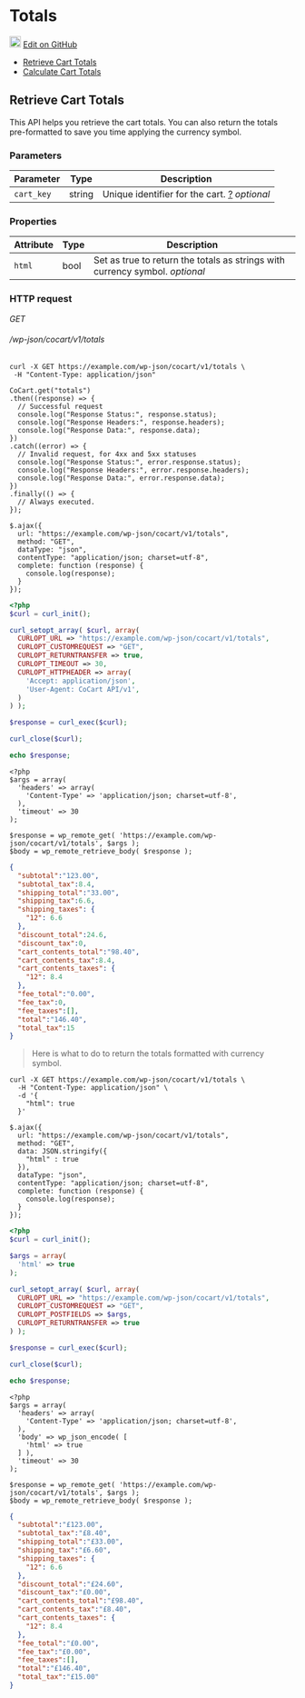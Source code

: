 # Totals #

<img src="images/github.svg" width="20" height="20" alt="GitHub Mark Logo"> [Edit on GitHub](https://github.com/co-cart/co-cart-docs/blob/master/source/includes/cocart-v1/_totals.md)

 * [Retrieve Cart Totals](#totals-retrieve-cart-totals)
 * [Calculate Cart Totals](#totals-calculate-cart-totals)

## Retrieve Cart Totals ##

This API helps you retrieve the cart totals. You can also return the totals pre-formatted to save you time applying the currency symbol.

### Parameters ###

| Parameter  | Type   | Description                                                                                                                 |
| ---------- | ------ | --------------------------------------------------------------------------------------------------------------------------- |
| `cart_key` | string | Unique identifier for the cart. <a class="label label-info" href="#cart-key">?</a> <i class="label label-info">optional</i> |

### Properties ###

| Attribute | Type   | Description                                                                                                |
| --------- | ------ | ---------------------------------------------------------------------------------------------------------- |
| `html`    | bool   | Set as true to return the totals as strings with currency symbol. <i class="label label-info">optional</i> |

### HTTP request ###

<div class="api-endpoint">
  <div class="endpoint-data">
    <i class="label label-get">GET</i>
    <h6>/wp-json/cocart/v1/totals</h6>
  </div>
</div>

```shell
curl -X GET https://example.com/wp-json/cocart/v1/totals \
 -H "Content-Type: application/json"
```

```javascript--node
CoCart.get("totals")
.then((response) => {
  // Successful request
  console.log("Response Status:", response.status);
  console.log("Response Headers:", response.headers);
  console.log("Response Data:", response.data);
})
.catch((error) => {
  // Invalid request, for 4xx and 5xx statuses
  console.log("Response Status:", error.response.status);
  console.log("Response Headers:", error.response.headers);
  console.log("Response Data:", error.response.data);
})
.finally(() => {
  // Always executed.
});
```

```javascript--jquery
$.ajax({
  url: "https://example.com/wp-json/cocart/v1/totals",
  method: "GET",
  dataType: "json",
  contentType: "application/json; charset=utf-8",
  complete: function (response) {
    console.log(response);
  }
});
```

```php
<?php
$curl = curl_init();

curl_setopt_array( $curl, array(
  CURLOPT_URL => "https://example.com/wp-json/cocart/v1/totals",
  CURLOPT_CUSTOMREQUEST => "GET",
  CURLOPT_RETURNTRANSFER => true,
  CURLOPT_TIMEOUT => 30,
  CURLOPT_HTTPHEADER => array(
    'Accept: application/json',
    'User-Agent: CoCart API/v1',
  )
) );

$response = curl_exec($curl);

curl_close($curl);

echo $response;
```

```php--wp-http-api
<?php
$args = array(
  'headers' => array(
    'Content-Type' => 'application/json; charset=utf-8',
  ),
  'timeout' => 30
);

$response = wp_remote_get( 'https://example.com/wp-json/cocart/v1/totals', $args );
$body = wp_remote_retrieve_body( $response );
```

```json
{
  "subtotal":"123.00",
  "subtotal_tax":8.4,
  "shipping_total":"33.00",
  "shipping_tax":6.6,
  "shipping_taxes": {
    "12": 6.6
  },
  "discount_total":24.6,
  "discount_tax":0,
  "cart_contents_total":"98.40",
  "cart_contents_tax":8.4,
  "cart_contents_taxes": {
    "12": 8.4
  },
  "fee_total":"0.00",
  "fee_tax":0,
  "fee_taxes":[],
  "total":"146.40",
  "total_tax":15
}
```

> Here is what to do to return the totals formatted with currency symbol.

```shell
curl -X GET https://example.com/wp-json/cocart/v1/totals \
  -H "Content-Type: application/json" \
  -d '{
    "html": true
  }'
```

```javascript--jquery
$.ajax({
  url: "https://example.com/wp-json/cocart/v1/totals",
  method: "GET",
  data: JSON.stringify({
    "html" : true
  }),
  dataType: "json",
  contentType: "application/json; charset=utf-8",
  complete: function (response) {
    console.log(response);
  }
});
```

```php
<?php
$curl = curl_init();

$args = array(
  'html' => true
);

curl_setopt_array( $curl, array(
  CURLOPT_URL => "https://example.com/wp-json/cocart/v1/totals",
  CURLOPT_CUSTOMREQUEST => "GET",
  CURLOPT_POSTFIELDS => $args,
  CURLOPT_RETURNTRANSFER => true
) );

$response = curl_exec($curl);

curl_close($curl);

echo $response;
```

```php--wp-http-api
<?php
$args = array(
  'headers' => array(
    'Content-Type' => 'application/json; charset=utf-8',
  ),
  'body' => wp_json_encode( [
    'html' => true
  ] ),
  'timeout' => 30
);

$response = wp_remote_get( 'https://example.com/wp-json/cocart/v1/totals', $args );
$body = wp_remote_retrieve_body( $response );
```

```json
{
  "subtotal":"£123.00",
  "subtotal_tax":"£8.40",
  "shipping_total":"£33.00",
  "shipping_tax":"£6.60",
  "shipping_taxes": {
    "12": 6.6
  },
  "discount_total":"£24.60",
  "discount_tax":"£0.00",
  "cart_contents_total":"£98.40",
  "cart_contents_tax":"£8.40",
  "cart_contents_taxes": {
    "12": 8.4
  },
  "fee_total":"£0.00",
  "fee_tax":"£0.00",
  "fee_taxes":[],
  "total":"£146.40",
  "total_tax":"£15.00"
}
```
